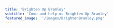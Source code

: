 ```yaml
---
title: 'Brighten Up Bramley'
subtitle: 'Come and help us Brighten Up Bramley'
featured_image:  '/images/BrightenBramley.png'
---
```

